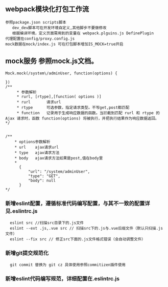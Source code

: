 ## webpack模块化打包工作流
    参照package.json scripts脚本
       dev_dev脚本可在开发环境自定义,其他脚步不要做修改 
       根据编译环境，定义页面需用到的变量在 webpack.plguins.js DefinePlugin
    代理配置在config/proxy.config.js 
    mock数据在mock/index.js 可在打包脚本增加IS_MOCK=true开启
## mock服务 参照mock.js文档。
    Mock.mock(/system\/adminUser, function(options) {

    })
    /**
         * 参数解析
         * rurl, [rtype],[function( options )]
         * rurl       请求url
         * rtype      可选参数，指定请求类型。不写get,post都匹配
         * function   记录用于生成响应数据的函数。当拦截到匹配 rurl 和 rtype 的 Ajax 请求时，函数 function(options) 将被执行，并把执行结果作为响应数据返回。
    */


    /**
        * options参数解析
        * url    ajax请求url
        * type   ajax请求方法
        * body   ajax请求方法如果是post,值在body里
        * 
          {
              "url": "/system/adminUser",
              "type": "GET",
              "body": null
          }
    */  
### 新增eslint配置，遵循标准代码编写配置，与其不一致的配置详见.eslintrc.js
      eslint src //扫描src目录下的.js文件
      eslint --ext .js,.vue src // 扫描src下的.js与.vue后缀文件（默认只扫描.js文件）
      eslint --fix src // 修正src下面的.js文件格式错误（会自动调整文件）
### 新增git提交规范化
      git commit 替换为 git cz 具体使用参照commitizen插件使用
### 新增eslint代码编写规范，详细配置在.eslintrc.js
